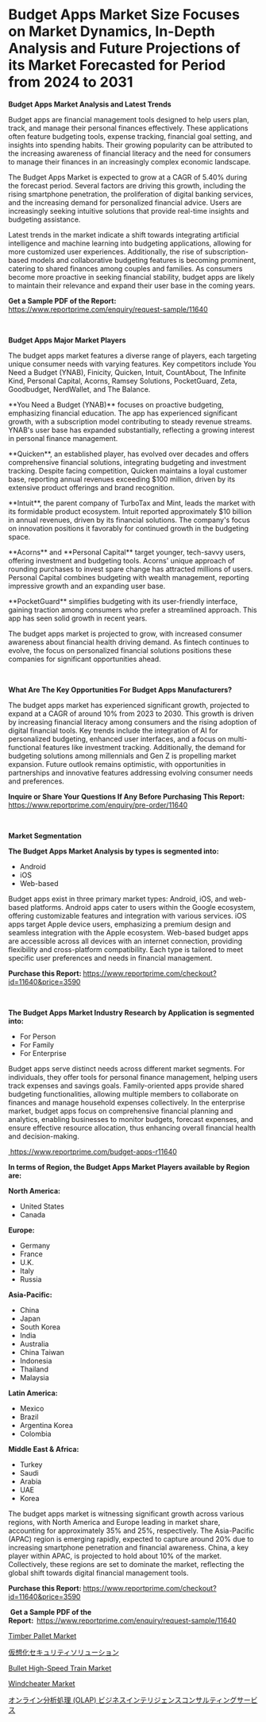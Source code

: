 <p><h1>Budget Apps Market Size Focuses on Market Dynamics, In-Depth Analysis and Future Projections of its Market Forecasted for Period from 2024 to 2031</h1></p><p><strong>Budget Apps Market Analysis and Latest Trends</strong></p>
<p><p>Budget apps are financial management tools designed to help users plan, track, and manage their personal finances effectively. These applications often feature budgeting tools, expense tracking, financial goal setting, and insights into spending habits. Their growing popularity can be attributed to the increasing awareness of financial literacy and the need for consumers to manage their finances in an increasingly complex economic landscape.</p><p>The Budget Apps Market is expected to grow at a CAGR of 5.40% during the forecast period. Several factors are driving this growth, including the rising smartphone penetration, the proliferation of digital banking services, and the increasing demand for personalized financial advice. Users are increasingly seeking intuitive solutions that provide real-time insights and budgeting assistance.</p><p>Latest trends in the market indicate a shift towards integrating artificial intelligence and machine learning into budgeting applications, allowing for more customized user experiences. Additionally, the rise of subscription-based models and collaborative budgeting features is becoming prominent, catering to shared finances among couples and families. As consumers become more proactive in seeking financial stability, budget apps are likely to maintain their relevance and expand their user base in the coming years.</p></p>
<p><strong>Get a Sample PDF of the Report:&nbsp;</strong> <a href="https://www.reportprime.com/enquiry/request-sample/11640">https://www.reportprime.com/enquiry/request-sample/11640</a></p>
<p>&nbsp;</p>
<p><strong>Budget Apps Major Market Players</strong></p>
<p><p>The budget apps market features a diverse range of players, each targeting unique consumer needs with varying features. Key competitors include You Need a Budget (YNAB), Finicity, Quicken, Intuit, CountAbout, The Infinite Kind, Personal Capital, Acorns, Ramsey Solutions, PocketGuard, Zeta, Goodbudget, NerdWallet, and The Balance.</p><p>**You Need a Budget (YNAB)** focuses on proactive budgeting, emphasizing financial education. The app has experienced significant growth, with a subscription model contributing to steady revenue streams. YNAB's user base has expanded substantially, reflecting a growing interest in personal finance management.</p><p>**Quicken**, an established player, has evolved over decades and offers comprehensive financial solutions, integrating budgeting and investment tracking. Despite facing competition, Quicken maintains a loyal customer base, reporting annual revenues exceeding $100 million, driven by its extensive product offerings and brand recognition.</p><p>**Intuit**, the parent company of TurboTax and Mint, leads the market with its formidable product ecosystem. Intuit reported approximately $10 billion in annual revenues, driven by its financial solutions. The company's focus on innovation positions it favorably for continued growth in the budgeting space.</p><p>**Acorns** and **Personal Capital** target younger, tech-savvy users, offering investment and budgeting tools. Acorns' unique approach of rounding purchases to invest spare change has attracted millions of users. Personal Capital combines budgeting with wealth management, reporting impressive growth and an expanding user base.</p><p>**PocketGuard** simplifies budgeting with its user-friendly interface, gaining traction among consumers who prefer a streamlined approach. This app has seen solid growth in recent years.</p><p>The budget apps market is projected to grow, with increased consumer awareness about financial health driving demand. As fintech continues to evolve, the focus on personalized financial solutions positions these companies for significant opportunities ahead.</p></p>
<p>&nbsp;</p>
<p><strong>What Are The Key Opportunities For Budget Apps Manufacturers?</strong></p>
<p><p>The budget apps market has experienced significant growth, projected to expand at a CAGR of around 10% from 2023 to 2030. This growth is driven by increasing financial literacy among consumers and the rising adoption of digital financial tools. Key trends include the integration of AI for personalized budgeting, enhanced user interfaces, and a focus on multi-functional features like investment tracking. Additionally, the demand for budgeting solutions among millennials and Gen Z is propelling market expansion. Future outlook remains optimistic, with opportunities in partnerships and innovative features addressing evolving consumer needs and preferences.</p></p>
<p><strong>Inquire or Share Your Questions If Any Before Purchasing This Report:</strong> <a href="https://www.reportprime.com/enquiry/pre-order/11640">https://www.reportprime.com/enquiry/pre-order/11640</a></p>
<p>&nbsp;</p>
<p><strong>Market Segmentation</strong></p>
<p><strong>The Budget Apps Market Analysis by types is segmented into:</strong></p>
<p><ul><li>Android</li><li>iOS</li><li>Web-based</li></ul></p>
<p><p>Budget apps exist in three primary market types: Android, iOS, and web-based platforms. Android apps cater to users within the Google ecosystem, offering customizable features and integration with various services. iOS apps target Apple device users, emphasizing a premium design and seamless integration with the Apple ecosystem. Web-based budget apps are accessible across all devices with an internet connection, providing flexibility and cross-platform compatibility. Each type is tailored to meet specific user preferences and needs in financial management.</p></p>
<p><strong>Purchase this Report:&nbsp;</strong><a href="https://www.reportprime.com/checkout?id=11640&price=3590">https://www.reportprime.com/checkout?id=11640&price=3590</a></p>
<p>&nbsp;</p>
<p><strong>The Budget Apps Market Industry Research by Application is segmented into:</strong></p>
<p><ul><li>For Person</li><li>For Family</li><li>For Enterprise</li></ul></p>
<p><p>Budget apps serve distinct needs across different market segments. For individuals, they offer tools for personal finance management, helping users track expenses and savings goals. Family-oriented apps provide shared budgeting functionalities, allowing multiple members to collaborate on finances and manage household expenses collectively. In the enterprise market, budget apps focus on comprehensive financial planning and analytics, enabling businesses to monitor budgets, forecast expenses, and ensure effective resource allocation, thus enhancing overall financial health and decision-making.</p></p>
<p><a href="https://www.reportprime.com/budget-apps-r11640">&nbsp;https://www.reportprime.com/budget-apps-r11640</a></p>
<p><strong>In terms of Region, the Budget Apps Market Players available by Region are:</strong></p>
<p>
    <p> <strong> North America: </strong>
        <ul>
            <li>United States</li>
            <li>Canada</li>
        </ul>
        </p> 
    <p> <strong> Europe: </strong>
        <ul>
            <li>Germany</li>
            <li>France</li>
            <li>U.K.</li>
            <li>Italy</li>
            <li>Russia</li>
        </ul>
        </p> 
    <p> <strong> Asia-Pacific: </strong>
        <ul>
            <li>China</li>
            <li>Japan</li>
            <li>South Korea</li>
            <li>India</li>
            <li>Australia</li>
            <li>China Taiwan</li>
            <li>Indonesia</li>
            <li>Thailand</li>
            <li>Malaysia</li>
        </ul>
        </p> 
    <p> <strong> Latin America: </strong>
        <ul>
            <li>Mexico</li>
            <li>Brazil</li>
            <li>Argentina Korea</li>
            <li>Colombia</li>
        </ul>
        </p> 
    <p> <strong> Middle East & Africa: </strong>
        <ul>
            <li>Turkey</li>
            <li>Saudi</li>
            <li>Arabia</li>
            <li>UAE</li>
            <li>Korea</li>
        </ul>
    </p>
    </p>
<p><p>The budget apps market is witnessing significant growth across various regions, with North America and Europe leading in market share, accounting for approximately 35% and 25%, respectively. The Asia-Pacific (APAC) region is emerging rapidly, expected to capture around 20% due to increasing smartphone penetration and financial awareness. China, a key player within APAC, is projected to hold about 10% of the market. Collectively, these regions are set to dominate the market, reflecting the global shift towards digital financial management tools.</p></p>
<p><strong>Purchase this Report: </strong><a href="https://www.reportprime.com/checkout?id=11640&price=3590">https://www.reportprime.com/checkout?id=11640&price=3590</a></p>
<p>&nbsp;<strong>Get a Sample PDF of the Report:&nbsp;&nbsp;</strong><a href="https://www.reportprime.com/enquiry/request-sample/11640">https://www.reportprime.com/enquiry/request-sample/11640</a></p>
<p><strong></strong></p>
<p><p><a href="https://medium.com/@philipwolf61/the-global-timber-pallet-market-is-at-the-forefront-of-innovation-driving-rapid-industry-81578a5d9edd">Timber Pallet Market</a></p><p><a href="https://medium.com/@dm15982023/virtualization-security-solution-market-%E3%81%AE%E3%82%B0%E3%83%AD%E3%83%BC%E3%83%90%E3%83%AB%E5%B8%82%E5%A0%B4%E6%A6%82%E8%A6%81%E3%81%AF-%E4%B8%96%E7%95%8C%E3%81%8A%E3%82%88%E3%81%B3%E4%B8%BB%E8%A6%81%E5%B8%82%E5%A0%B4%E3%81%AB%E3%81%8A%E3%81%91%E3%82%8B%E6%A5%AD%E7%95%8C%E3%81%AB%E5%BD%B1%E9%9F%BF%E3%82%92%E4%B8%8E%E3%81%88%E3%82%8B%E4%B8%BB%E8%A6%81%E3%81%AA%E3%83%88%E3%83%AC%E3%83%B3%E3%83%89%E3%81%AB%E3%81%A4%E3%81%84%E3%81%A6-%E7%8B%AC%E8%87%AA%E3%81%AE%E8%A6%96%E7%82%B9%E3%82%92%E6%8F%90%E4%BE%9B%E3%81%97%E3%81%BE%E3%81%99-9c853a6c0986">仮想化セキュリティソリューション</a></p><p><a href="https://issuu.com/reportprime-2/docs/bullet-high-speed-train-market-size_038aa83c80c7f1">Bullet High-Speed Train Market</a></p><p><a href="https://medium.com/@penurundingin_24290/the-global-windcheater-market-is-a-dynamic-and-growing-industry-bcad2eb29bc9">Windcheater Market</a></p><p><a href="https://medium.com/@rot5z9maragh/on-line-analytical-processing-olap-business-intelligence-consulting-services-9121e8c60a45">オンライン分析処理 (OLAP) ビジネスインテリジェンスコンサルティングサービス</a></p></p>